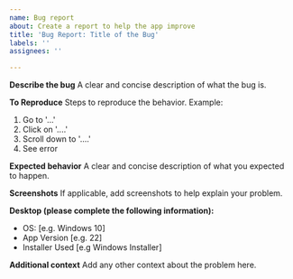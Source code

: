 ```yaml
---
name: Bug report
about: Create a report to help the app improve
title: 'Bug Report: Title of the Bug'
labels: ''
assignees: ''

---
```


**Describe the bug**
A clear and concise description of what the bug is.

**To Reproduce**
Steps to reproduce the behavior. Example:

1. Go to '...'
2. Click on '....'
3. Scroll down to '....'
4. See error

**Expected behavior**
A clear and concise description of what you expected to happen.

**Screenshots**
If applicable, add screenshots to help explain your problem.

**Desktop (please complete the following information):**

- OS: [e.g. Windows 10]
- App Version [e.g. 22]
- Installer Used [e.g Windows Installer]

**Additional context**
Add any other context about the problem here.
